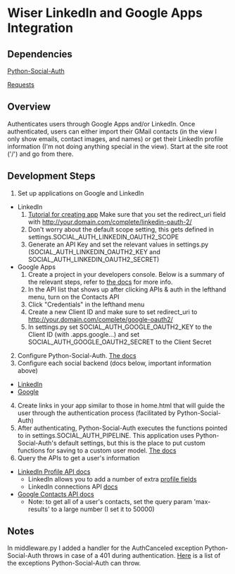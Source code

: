 # Wiser LinkedIn and Google Apps Integration

## Dependencies
[Python-Social-Auth](https://github.com/omab/python-social-auth)


[Requests](https://github.com/kennethreitz/requests)

## Overview


Authenticates users through Google Apps and/or LinkedIn. Once authenticated,
users can either import their GMail contacts (in the view I only show emails,
contact images, and names) or get their LinkedIn profile information (I'm not
doing anything special in the view). Start at the site root ('/') and go from
there.


## Development Steps


1. Set up applications on Google and LinkedIn
  * LinkedIn
    1. [Tutorial for creating app](http://stackideas.com/docs/easyblog/autoposting/creating-your-first-linkedin-application) Make sure that you set the redirect_uri field with http://your.domain.com/complete/linkedin-oauth-2/
    2. Don't worry about the default scope setting, this gets defined in settings.SOCIAL_AUTH_LINKEDIN_OAUTH2_SCOPE
    3. Generate an API Key and set the relevant values in settings.py (SOCIAL_AUTH_LINKEDIN_OAUTH2_KEY and SOCIAL_AUTH_LINKEDIN_OAUTH2_SECRET)
  * Google Apps
    1. Create a project in your developers console. Below is a summary of the relevant steps, refer to 
    [the docs](https://developers.google.com/console/help/new/#generatingdevkeys) for more info.
    2. In the API list that shows up after clicking APIs & auth in the lefthand menu, turn on the Contacts API
    3. Click "Credentials" in the lefthand menu
    4. Create a new Client ID and make sure to set redirect_uri to http://your.domain.com/complete/google-oauth2/
    5. In settings.py set SOCIAL_AUTH_GOOGLE_OAUTH2_KEY to the Client ID (with .apps.google...) and set
    SOCIAL_AUTH_GOOGLE_OAUTH2_SECRET to the Client Secret
2. Configure Python-Social-Auth. [The docs](http://psa.matiasaguirre.net/docs/configuration/django.html)
3. Configure each social backend (docs below, important information above)
  * [LinkedIn](http://psa.matiasaguirre.net/docs/backends/linkedin.html#oauth2)
  * [Google](http://psa.matiasaguirre.net/docs/backends/google.html#google-oauth2)
4. Create links in your app similar to those in home.html that will guide the user through the authentication process (facilitated by Python-Social-Auth)
5. After authenticating, Python-Social-Auth executes the functions pointed to in settings.SOCIAL_AUTH_PIPELINE. This application uses Python-Social-Auth's default settings, but this is the place to put custom functions for saving to a custom user model. [The docs](http://psa.matiasaguirre.net/docs/pipeline.html)
6. Query the APIs to get a user's information
  * [LinkedIn Profile API docs](https://developers.linkedin.com/documents/profile-api)
    * LinkedIn allows you to add a number of extra [profile fields](https://developers.linkedin.com/documents/profile-fields)
    * LinkedIn connections API [docs](https://developer.linkedin.com/documents/connections-api)
  * [Google Contacts API docs](https://developers.google.com/google-apps/contacts/v3/#retrieving_all_contacts)
    * Note: to get all of a user's contacts, set the query param 'max-results' to a large number (I set it to 50000)

## Notes
In middleware.py I added a handler for the AuthCanceled exception Python-Social-Auth throws in case of a 401 during authentication. [Here](http://psa.matiasaguirre.net/docs/exceptions.html) is a list of the exceptions Python-Social-Auth can throw.


